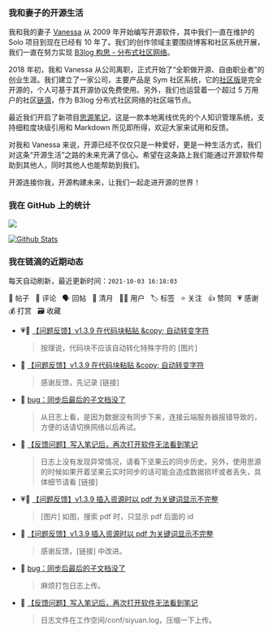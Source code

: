 ### 我和妻子的开源生活

我和我的妻子 [Vanessa](https://github.com/Vanessa219) 从 2009 年开始编写开源软件，其中我们一直在维护的 Solo 项目到现在已经有 10 年了。我们的创作领域主要围绕博客和社区系统开展，我们一直在努力实现 [B3log 构思 - 分布式社区网络](https://ld246.com/article/1546941897596)。

2018 年初，我和 Vanessa 从公司离职，正式开始了“全职做开源、自由职业者”的创业生涯。我们建立了一家公司，主要产品是 Sym 社区系统，它的[社区版](https://github.com/88250/symphony)是完全开源的，个人可基于其开源协议免费使用。另外，我们也运营着一个超过 5 万用户的社区[链滴](https://ld246.com)，作为 B3log 分布式社区网络的社区端节点。

最近我们开启了新项目[思源笔记](https://github.com/siyuan-note/siyuan)，这是一款本地离线优先的个人知识管理系统，支持细粒度块级引用和 Markdown 所见即所得，欢迎大家来试用和反馈。

对我和 Vanessa 来说，开源已经不仅仅只是一种爱好，更是一种生活方式，我们对这条“开源生活”之路的未来充满了信心。希望在这条路上我们能通过开源软件帮助到其他人，同时其他人也能帮助到我们。

开源连接你我，开源构建未来，让我们一起走进开源的世界！

### 我在 GitHub 上的统计

<a title="Hits" target="_blank" href="https://github.com/88250/88250"><img src="https://hits.b3log.org/88250/88250.svg"></a>

[![Github Stats](https://github-readme-stats.vercel.app/api?username=88250&theme=tokyonight&show_icons=true)](https://github.com/88250)

<!--events start -->

### 我在链滴的近期动态

每天自动刷新，最近更新时间：`2021-10-03 16:18:03`

📝 帖子 &nbsp; 💬 评论 &nbsp; 🗣 回帖 &nbsp; 🌙 清月 &nbsp; 👨‍💻 用户 &nbsp; 🏷️ 标签 &nbsp; ⭐️ 关注 &nbsp; 👍 赞同 &nbsp; 💗 感谢 &nbsp; 💰 打赏 &nbsp; 🗃 收藏

* 💗📝 [【问题反馈】v1.3.9 在代码块粘贴 &amp;copy; 自动转变字符](https://ld246.com/article/1633233412178)

  > 按理说，代码块不应该自动转化特殊字符的 [图片]
* 💬 [【问题反馈】v1.3.9 在代码块粘贴 &amp;copy; 自动转变字符](https://ld246.com/article/1633233412178/comment/1633234216597#comments)

  > 感谢反馈，先记录 [链接]
* 💬 [bug：同步后最后的子文档没了](https://ld246.com/article/1633226865051/comment/1633233307379#comments)

  > 从日志上看，是因为数据没有同步下来，连接云端服务器报错导致的，方便的话请切换网络以后再试。
* 💬 [【反馈问题】写入笔记后，再次打开软件无法看到笔记](https://ld246.com/article/1633184731570/comment/1633232914499#comments)

  > 日志上没有发现异常情况，请看下坚果云的同步历史。另外，使用思源的时候如果开着坚果云实时同步的话可能会造成数据损坏或者丢失，具体细节请看 [链接]
* 💗📝 [【问题反馈】v1.3.9 插入资源时以 pdf 为关键词显示不完整](https://ld246.com/article/1633231957139)

  > [图片] 如图，搜索 pdf 时，只显示 pdf 后面的 id
* 💬 [【问题反馈】v1.3.9 插入资源时以 pdf 为关键词显示不完整](https://ld246.com/article/1633231957139/comment/1633232383848#comments)

  > 感谢反馈，[链接] 中改进。
* 💬 [bug：同步后最后的子文档没了](https://ld246.com/article/1633226865051/comment/1633227048472#comments)

  > 麻烦打包日志上传。
* 💬 [【反馈问题】写入笔记后，再次打开软件无法看到笔记](https://ld246.com/article/1633184731570/comment/1633226259393#comments)

  > 日志文件在工作空间/conf/siyuan.log，压缩一下上传。


<!--events end -->
